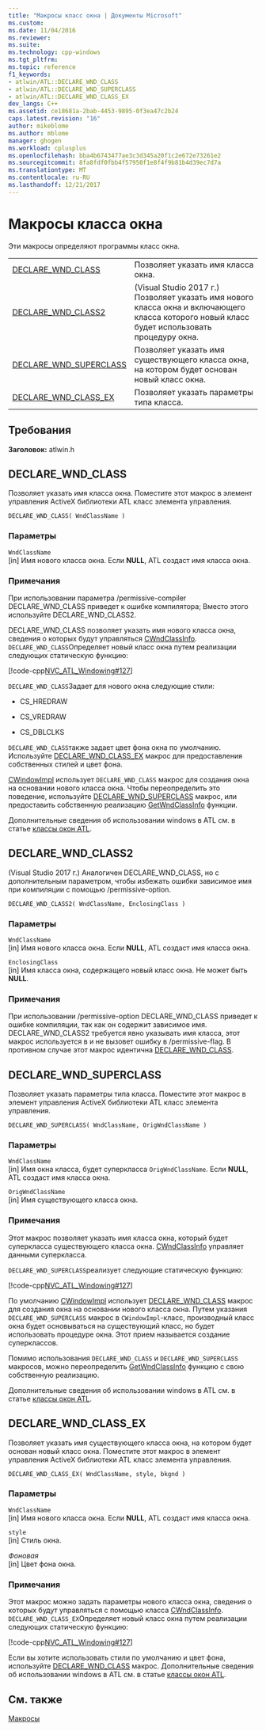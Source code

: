 ```yaml
---
title: "Макросы класс окна | Документы Microsoft"
ms.custom: 
ms.date: 11/04/2016
ms.reviewer: 
ms.suite: 
ms.technology: cpp-windows
ms.tgt_pltfrm: 
ms.topic: reference
f1_keywords:
- atlwin/ATL::DECLARE_WND_CLASS
- atlwin/ATL::DECLARE_WND_SUPERCLASS
- atlwin/ATL::DECLARE_WND_CLASS_EX
dev_langs: C++
ms.assetid: ce18681a-2bab-4453-9895-0f3ea47c2b24
caps.latest.revision: "16"
author: mikeblome
ms.author: mblome
manager: ghogen
ms.workload: cplusplus
ms.openlocfilehash: bba4b6743477ae3c3d345a20f1c2e672e73261e2
ms.sourcegitcommit: 8fa8fdf0fbb4f57950f1e8f4f9b81b4d39ec7d7a
ms.translationtype: MT
ms.contentlocale: ru-RU
ms.lasthandoff: 12/21/2017
---
```

# <a name="window-class-macros"></a>Макросы класса окна
Эти макросы определяют программы класс окна.  
  
|||  
|-|-|  
|[DECLARE_WND_CLASS](#declare_wnd_class)|Позволяет указать имя класса окна.| 
|[DECLARE_WND_CLASS2](#declare_wnd_class2)|(Visual Studio 2017 г.) Позволяет указать имя нового класса окна и включающего класса которого новый класс будет использовать процедуру окна.| 
|[DECLARE_WND_SUPERCLASS](#declare_wnd_superclass)|Позволяет указать имя существующего класса окна, на котором будет основан новый класс окна.|  
|[DECLARE_WND_CLASS_EX](#declare_wnd_class_ex)|Позволяет указать параметры типа класса.|  

## <a name="requirements"></a>Требования  
 **Заголовок:** atlwin.h  
   
##  <a name="declare_wnd_class"></a>DECLARE_WND_CLASS  
 Позволяет указать имя класса окна. Поместите этот макрос в элемент управления ActiveX библиотеки ATL класс элемента управления.  
  
```
DECLARE_WND_CLASS( WndClassName )
```  
  
### <a name="parameters"></a>Параметры  
 `WndClassName`  
 [in] Имя нового класса окна. Если **NULL**, ATL создаст имя класса окна.  
  
### <a name="remarks"></a>Примечания  
 При использовании параметра /permissive-compiler DECLARE_WND_CLASS приведет к ошибке компилятора; Вместо этого используйте DECLARE_WND_CLASS2.
 
 DECLARE_WND_CLASS позволяет указать имя нового класса окна, сведения о которых будут управляться [CWndClassInfo](cwndclassinfo-class.md). `DECLARE_WND_CLASS`Определяет новый класс окна путем реализации следующих статическую функцию:  
  
 [!code-cpp[NVC_ATL_Windowing#127](../../atl/codesnippet/cpp/window-class-macros_1.cpp)]  
  
 `DECLARE_WND_CLASS`Задает для нового окна следующие стили:  
  
-   CS_HREDRAW  
  
-   CS_VREDRAW  
  
-   CS_DBLCLKS  
  
 `DECLARE_WND_CLASS`также задает цвет фона окна по умолчанию. Используйте [DECLARE_WND_CLASS_EX](#declare_wnd_class_ex) макрос для предоставления собственных стилей и цвет фона.  
  
 [CWindowImpl](cwindowimpl-class.md) использует `DECLARE_WND_CLASS` макрос для создания окна на основании нового класса окна. Чтобы переопределить это поведение, используйте [DECLARE_WND_SUPERCLASS](#declare_wnd_superclass) макрос, или предоставить собственную реализацию [GetWndClassInfo](cwindowimpl-class.md#getwndclassinfo) функции.  

  
 Дополнительные сведения об использовании windows в ATL см. в статье [классы окон ATL](../../atl/atl-window-classes.md).  

##  <a name="declare_wnd_class2"></a>DECLARE_WND_CLASS2  
 (Visual Studio 2017 г.) Аналогичен DECLARE_WND_CLASS, но с дополнительным параметром, чтобы избежать ошибки зависимое имя при компиляции с помощью /permissive-option.
  
```
DECLARE_WND_CLASS2( WndClassName, EnclosingClass )
```  
  
### <a name="parameters"></a>Параметры  
 `WndClassName`  
 [in] Имя нового класса окна. Если **NULL**, ATL создаст имя класса окна. 

 `EnclosingClass`  
 [in] Имя класса окна, содержащего новый класс окна. Не может быть **NULL**.  
  
### <a name="remarks"></a>Примечания 
При использовании /permissive-option DECLARE_WND_CLASS приведет к ошибке компиляции, так как он содержит зависимое имя. DECLARE_WND_CLASS2 требуется явно указывать имя класса, этот макрос используется в и не вызовет ошибку в /permissive-flag.
В противном случае этот макрос идентична [DECLARE_WND_CLASS](#declare_wnd_class).
   
##  <a name="declare_wnd_superclass"></a>DECLARE_WND_SUPERCLASS  
 Позволяет указать параметры типа класса. Поместите этот макрос в элемент управления ActiveX библиотеки ATL класс элемента управления.  
  
```
DECLARE_WND_SUPERCLASS( WndClassName, OrigWndClassName )
```  
  
### <a name="parameters"></a>Параметры  
 `WndClassName`  
 [in] Имя окна класса, будет суперкласса `OrigWndClassName`. Если **NULL**, ATL создаст имя класса окна.  
  
 `OrigWndClassName`  
 [in] Имя существующего класса окна.  
  
### <a name="remarks"></a>Примечания  
 Этот макрос позволяет указать имя класса окна, который будет суперкласса существующего класса окна. [CWndClassInfo](cwndclassinfo-class.md) управляет данными суперкласса.  
  
 `DECLARE_WND_SUPERCLASS`реализует следующие статическую функцию:  
  
 [!code-cpp[NVC_ATL_Windowing#127](../../atl/codesnippet/cpp/window-class-macros_1.cpp)]  
  
 По умолчанию [CWindowImpl](cwindowimpl-class.md) использует [DECLARE_WND_CLASS](#declare_wnd_class) макрос для создания окна на основании нового класса окна. Путем указания `DECLARE_WND_SUPERCLASS` макрос в `CWindowImpl`-класс, производный класс окна будет основываться на существующий класс, но будет использовать процедуре окна. Этот прием называется создание суперклассов.  
  
 Помимо использования `DECLARE_WND_CLASS` и `DECLARE_WND_SUPERCLASS` макросов, можно переопределить [GetWndClassInfo](cwindowimpl-class.md#getwndclassinfo) функцию с свою собственную реализацию.  

  
 Дополнительные сведения об использовании windows в ATL см. в статье [классы окон ATL](../../atl/atl-window-classes.md).  
  
##  <a name="declare_wnd_class_ex"></a>DECLARE_WND_CLASS_EX  
 Позволяет указать имя существующего класса окна, на котором будет основан новый класс окна. Поместите этот макрос в элемент управления ActiveX библиотеки ATL класс элемента управления.  
  
```
DECLARE_WND_CLASS_EX( WndClassName, style, bkgnd )
```  
  
### <a name="parameters"></a>Параметры  
 `WndClassName`  
 [in] Имя нового класса окна. Если **NULL**, ATL создаст имя класса окна.  
  
 `style`  
 [in] Стиль окна.  
  
 *Фоновая*  
 [in] Цвет фона окна.  
  
### <a name="remarks"></a>Примечания  
 Этот макрос можно задать параметры нового класса окна, сведения о которых будут управляться с помощью класса [CWndClassInfo](cwndclassinfo-class.md). `DECLARE_WND_CLASS_EX`Определяет новый класс окна путем реализации следующих статическую функцию:  
  
 [!code-cpp[NVC_ATL_Windowing#127](../../atl/codesnippet/cpp/window-class-macros_1.cpp)]  
  
 Если вы хотите использовать стили по умолчанию и цвет фона, используйте [DECLARE_WND_CLASS](#declare_wnd_class) макрос. Дополнительные сведения об использовании windows в ATL см. в статье [классы окон ATL](../../atl/atl-window-classes.md).  
  
## <a name="see-also"></a>См. также  
 [Макросы](atl-macros.md)









